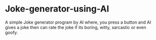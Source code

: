 # Joke-generator-using-AI
A simple Joke generator program by AI where, you press a button and AI gives a joke then can rate the joke if its boring, witty, sarcastic or even goofy.
